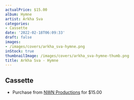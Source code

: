 ```yaml
---
actualPrice: $15.00
album: Hymne
artist: Arkha Sva
categories:
- Cassette
date: '2022-02-18T06:09:33'
draft: false
images:
- /images/covers/arkha_sva-hymne.png
inStock: true
thumbnailImage: /images/covers/arkha_sva-hymne-thumb.png
title: Arkha Sva - Hymne
---
```


## Cassette
* Purchase from [NWN Productions](http://shop.nwnprod.com/index.php?route=product/product&path=73&product_id=20958&sort=pd.name&order=ASC) for $15.00
